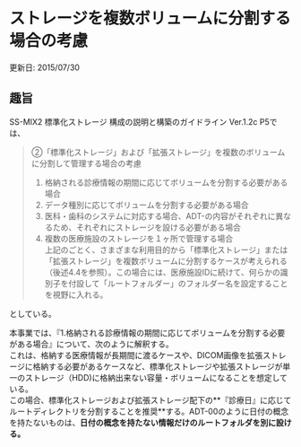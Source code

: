 # ストレージを複数ボリュームに分割する場合の考慮
更新日: 2015/07/30

## 趣旨

SS-MIX2 標準化ストレージ 構成の説明と構築のガイドライン Ver.1.2c P5では、

>②「標準化ストレージ」および「拡張ストレージ」を複数のボリュームに分割して管理する場合の考慮  
>1. 格納される診療情報の期間に応じてボリュームを分割する必要がある場合  
>2. データ種別に応じてボリュームを分割する必要がある場合  
>3. 医科・歯科のシステムに対応する場合、ADT-の内容がそれぞれに異なるため、それぞれにストレージを設ける必要がある場合  
>4. 複数の医療施設のストレージを１ヶ所で管理する場合  
>上記のごとく、さまざまな利用目的から「標準化ストレージ」または「拡張ストレージ」を複数ボリュームに分割するケースが考えられる（後述4.4を参照）。この場合には、医療施設IDに続けて、何らかの識別子を付設して「ルートフォルダー」のフォルダー名を設定することを視野に入れる。

としている。

本事業では、『1.格納される診療情報の期間に応じてボリュームを分割する必要がある場合』について、次のように解釈する。  
これは、格納する医療情報が長期間に渡るケースや、DICOM画像を拡張ストレージに格納する必要があるケースなど、標準化ストレージや拡張ストレージが単一のストレージ（HDD)に格納出来ない容量・ボリュームになることを想定している。  
この場合、標準化ストレージおよび拡張ストレージ配下の**『診療日』に応じてルートディレクトリを分割することを推奨**する。ADT-00のように日付の概念を持たないものは、**日付の概念を持たない情報だけのルートフォルダを別に設ける。**
